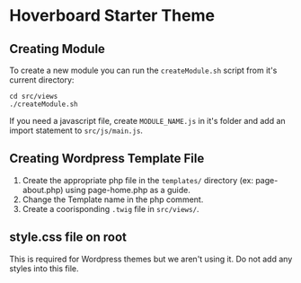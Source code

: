 Hoverboard Starter Theme
========================

## Creating Module ##

To create a new module you can run the `createModule.sh` script from it's current directory:

```
cd src/views
./createModule.sh
```

If you need a javascript file, create `MODULE_NAME.js` in it's folder and add an import statement to `src/js/main.js`.

## Creating Wordpress Template File ##

1. Create the appropriate php file in the `templates/` directory (ex: page-about.php) using page-home.php as a guide.
2. Change the Template name in the php comment.
3. Create a coorisponding `.twig` file in `src/views/`.

## style.css file on root ##

This is required for Wordpress themes but we aren't using it. Do not add any styles into this file.